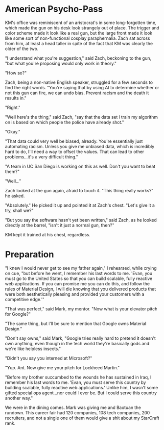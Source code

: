 # American Psycho-Pass

KM's office was reminiscent of an aristocrat's in some long-forgotten time, which made the gun on his desk look strangely out of place.  The trigger and color scheme made it look like a real gun, but the large front made it look like some sort of non-functional cosplay paraphernalia.  Zach sat across from him, at least a head taller in spite of the fact that KM was clearly the older of the two.

"I understand what you're suggestion," said Zach, beckoning to the gun, "but what you're proposing would only work in theory."

"How so?"

Zach, being a non-native English speaker, struggled for a few seconds to find the right words.  "You're saying that by using AI to determine whether or not this gun can fire, we can undo bias.  Prevent racism and the death it results in."

"Right."

"Well here's the thing," said Zach, "say that the data set I train my algorithm on is based on which people the police have already shot."

"Okay."

"That data could very well be biased, already.  You're essentially just automating racism.  Unless you give me unbiased data, which is incredibly hard to do, I'll need a way to offset the values.  That can lead to other problems...it's a very difficult thing."

"A team in UC San Diego is working on this as well.  Don't you want to beat them?"

"Well..."

Zach looked at the gun again, afraid to touch it.  "This thing really works?" he asked.

"Absolutely."  He picked it up and pointed it at Zach's chest.  "Let's give it a try, shall we?"

"But you say the software hasn't yet been written," said Zach, as he looked directly at the barrel, "isn't it just a normal gun, then?"

KM kept it trained at his chest, regardless.  

# Preparation

"I knew I would never get to see my father again," I rehearsed, while crying on cue, "but before he went, I remember his last words to me.  'Evan, you must go to the United States so that you can build scalable, fully reactive web applications.  If you can promise me you can do this, and follow the rules of Material Design, I will die knowing that you delivered products that were both aesthetically pleasing and provided your customers with a competitive edge.'"

"That was perfect," said Mark, my mentor.  "Now what is your elevator pitch for Google?"

"The same thing, but I'll be sure to mention that Google owns Material Design."

"Don't say owns," said Mark, "Google tries really hard to pretend it doesn't own anything, even though in the tech world they're basically gods and we're like helpless insects."

"Didn't you say you interned at Microsoft?"

"Yup.  Ant.  Now give me your pitch for Lockheed Martin."

"Before my brother succumbed to the wounds he has sustained in Iraq, I remember his last words to me.  'Evan, you must serve this country by building scalable, fully reactive web applications.'  Unlike him, I wasn't some gifted special ops agent...nor could I ever be.  But I could serve this country another way."

We were in the dining comes.  Mark was giving me and Baotuan the rundown.  This career fair had 120 companies, 108 tech companies, 200 recruiters, and not a single one of them would give a shit about my StarCraft rank.